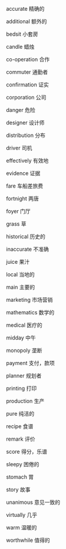 accurate      精确的

additional    额外的

bedsit        小套房

candle        蜡烛

co-operation  合作

commuter      通勤者

confirmation  证实

corporation   公司

danger        危险

designer      设计师

distribution  分布

driver        司机

effectively   有效地

evidence      证据

fare          车船差旅费

fortnight     两唐

foyer         门厅

grass         草

historical    历史的

inaccurate    不准确

juice         果汁

local         当地的

main          主要的

marketing     市场营销

mathematics   数学的

medical       医疗的

midday        中午

monopoly      垄断

payment       支付，款项

planner       规划者

printing      打印

production    生产

pure          纯洁的

recipe        食谱

remark        评价

score         得分，乐谱

sleepy        困倦的

stomach       胃

story         故事

unanimous     意见一致的

virtually     几乎

warm          温暖的

worthwhile    值得的

